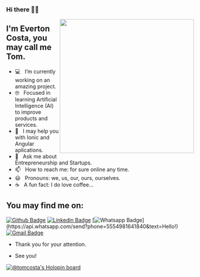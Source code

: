 ### Hi there 👋🏽

<img align="right" width="auto" height="360" src="https://github.com/TomCosta/TomCosta/blob/master/Everton-Tom-Costa.png">

## I'm Everton Costa, you may call me Tom.

- 💻 &nbsp; I’m currently working on an amazing project.​
- 🤓 &nbsp; Focused in learning Artificial Intelligence (AI) to improve products and services.
- 🤔 &nbsp; I may help you with Ionic and Angular aplications.
- 💬 &nbsp; Ask me about Entrepreneurship and Startups.
- 📫 &nbsp; How to reach me: for sure online any time.
- 😃​ &nbsp; Pronouns: we, us, our, ours, ourselves.
- ☕ &nbsp; A fun fact: I do love coffee...


## You may find me on:
[![Github Badge](https://img.shields.io/badge/-Github-000?style=flat-square&logo=Github&logoColor=white&link=link_do_seu_perfil_no_github)](https://github.com/TomCosta)
[![Linkedin Badge](https://img.shields.io/badge/-LinkedIn-blue?style=flat-square&logo=Linkedin&logoColor=white&link=link_do_seu_perfil_no_linkedin)](https://www.linkedin.com/in/costaeverton/)
[![Whatsapp Badge](https://img.shields.io/badge/-Whatsapp-4CA143?style=flat-square&labelColor=4CA143&logo=whatsapp&logoColor=white&link=https://api.whatsapp.com/send?phone=seu_telefone_55+DDD+número_de_telefone&text=Hello!)](https://api.whatsapp.com/send?phone=5554981641840&text=Hello!)
[![Gmail Badge](https://img.shields.io/badge/-Gmail-c14438?style=flat-square&logo=Gmail&logoColor=white&link=mailto:seu_email)](mailto:sys.everton@gmail.com)

- Thank you for your attention. 

- See you!
<!--
**TomCosta/TomCosta** is a ✨ _special_ ✨ repository because its `README.md` (this file) appears on your GitHub profile.

Here are some ideas to get you started:

- 🔭 I’m currently working on ...
- 🌱 I’m currently learning ...
- 👯 I’m looking to collaborate on ...
- 🤔 I’m looking for help with ...
- 💬 Ask me about ...
- 📫 How to reach me: ...
- 😄 Pronouns: ...
- ⚡ Fun fact: ...
-->
[![@tomcosta's Holopin board](https://holopin.io/api/user/board?user=tomcosta)](https://holopin.io/@tomcosta)
